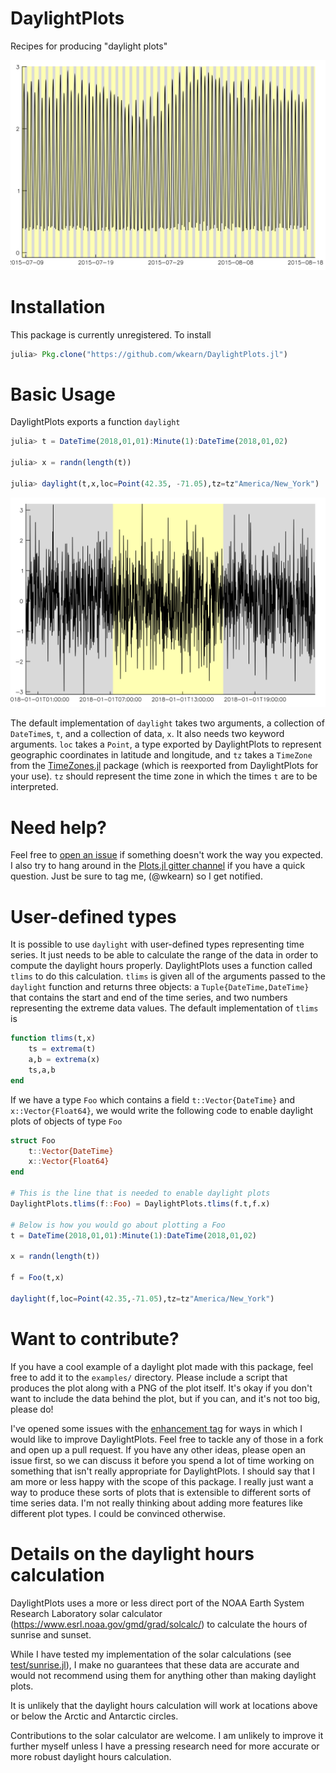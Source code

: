# DaylightPlots

Recipes for producing "daylight plots"

![A daylight plot of tidal water level data. The yellow shading represents daylight and the grey shading represents night.](examples/tides.png)

# Installation

This package is currently unregistered. To install

```julia
julia> Pkg.clone("https://github.com/wkearn/DaylightPlots.jl")
```

# Basic Usage

DaylightPlots exports a function `daylight`

```julia
julia> t = DateTime(2018,01,01):Minute(1):DateTime(2018,01,02)

julia> x = randn(length(t))

julia> daylight(t,x,loc=Point(42.35, -71.05),tz=tz"America/New_York")
```

![A daylight plot with random data](examples/random.png)

The default implementation of `daylight` takes two arguments, a collection of `DateTime`s, `t`, and a collection of data, `x`. It also needs two keyword arguments. `loc` takes a `Point`, a type exported by DaylightPlots to represent geographic coordinates in latitude and longitude, and `tz` takes a `TimeZone` from the [TimeZones.jl](https://github.com/JuliaTime/TimeZones.jl) package (which is reexported from DaylightPlots for your use). `tz` should represent the time zone in which the times `t` are to be interpreted.

# Need help?

Feel free to [open an issue](https://github.com/wkearn/DaylightPlots.jl/issues/new) if something doesn't work the way you expected. I also try to hang around in the [Plots.jl gitter channel](https://gitter.im/tbreloff/Plots.jl) if you have a quick question. Just be sure to tag me, (@wkearn) so I get notified.

# User-defined types

It is possible to use `daylight` with user-defined types representing time series. It just needs to be able to calculate the range of the data in order to compute the daylight hours properly. DaylightPlots uses a function called `tlims` to do this calculation. `tlims` is given all of the arguments passed to the `daylight` function and returns three objects: a `Tuple{DateTime,DateTime}` that contains the start and end of the time series, and two numbers representing the extreme data values.  The default implementation of `tlims` is

```julia
function tlims(t,x)
    ts = extrema(t)
    a,b = extrema(x)
    ts,a,b
end
```

If we have a type `Foo` which contains a field `t::Vector{DateTime}` and `x::Vector{Float64}`, we would write the following code to enable daylight plots of objects of type `Foo`

```julia
struct Foo
    t::Vector{DateTime}
    x::Vector{Float64}
end

# This is the line that is needed to enable daylight plots
DaylightPlots.tlims(f::Foo) = DaylightPlots.tlims(f.t,f.x)

# Below is how you would go about plotting a Foo
t = DateTime(2018,01,01):Minute(1):DateTime(2018,01,02)

x = randn(length(t))

f = Foo(t,x)

daylight(f,loc=Point(42.35,-71.05),tz=tz"America/New_York")
```

# Want to contribute?

If you have a cool example of a daylight plot made with this package, feel free to add it to the `examples/` directory. Please include a script that produces the plot along with a PNG of the plot itself. It's okay if you don't want to include the data behind the plot, but if you can, and it's not too big, please do!

I've opened some issues with the [enhancement tag](https://github.com/wkearn/DaylightPlots.jl/issues?q=is%3Aissue+is%3Aopen+label%3Aenhancement) for ways in which I would like to improve DaylightPlots. Feel free to tackle any of those in a fork and open up a pull request. If you have any other ideas, please open an issue first, so we can discuss it before you spend a lot of time working on something that isn't really appropriate for DaylightPlots. I should say that I am more or less happy with the scope of this package. I really just want a way to produce these sorts of plots that is extensible to different sorts of time series data. I'm not really thinking about adding more features like different plot types. I could be convinced otherwise.

# Details on the daylight hours calculation

DaylightPlots uses a more or less direct port of the NOAA Earth System Research Laboratory solar calculator (https://www.esrl.noaa.gov/gmd/grad/solcalc/) to calculate the hours of sunrise and sunset.

While I have tested my implementation of the solar calculations (see [test/sunrise.jl](test/sunrise.jl)), I make no guarantees that these data are accurate and would not recommend using them for anything other than making daylight plots.

It is unlikely that the daylight hours calculation will work at locations above or below the Arctic and Antarctic circles.

Contributions to the solar calculator are welcome. I am unlikely to improve it further myself unless I have a pressing research need for more accurate or more robust daylight hours calculation.
